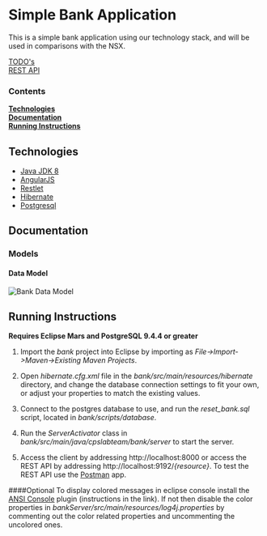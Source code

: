 # Simple Bank Application 

This is a simple bank application using our technology stack, and will be used in comparisons with the NSX.

[TODO's](TODO.md)  
[REST API](server-resources.md)

### Contents
[**Technologies**](#technologies)  
[**Documentation**](#documentation)  
[**Running Instructions**](#running-instructions)

## Technologies

* [Java JDK 8]
* [AngularJS]
* [Restlet]
* [Hibernate]
* [Postgresql]

## Documentation

### Models

#### Data Model

![Bank Data Model][DataModel]

## Running Instructions

**Requires Eclipse Mars and PostgreSQL 9.4.4 or greater**

1. Import the *bank* project into Eclipse by importing as *File->Import->Maven->Existing Maven Projects*. 

2. Open *hibernate.cfg.xml* file in the *bank/src/main/resources/hibernate* directory, and change the database connection settings to fit your own, or adjust your properties to match the existing values. 

3. Connect to the postgres database to use, and run the *reset_bank.sql* script, located in *bank/scripts/database*. 

4. Run the *ServerActivator* class in *bank/src/main/java/cpslabteam/bank/server* to start the server. 

5. Access the client by addressing http://localhost:8000 or access the REST API by addressing http://localhost:9192/*{resource}*. To test the REST API use the [Postman] app.

####Optional
To display colored messages in eclipse console install the [ANSI Console] plugin (instructions in the link). If not then disable the color properties in *bankServer/src/main/resources/log4j.properties* by commenting out the color related properties and uncommenting the uncolored ones.

[//]: # (link variables)

   [Java JDK 8]: <http://www.oracle.com/technetwork/java/javase/downloads/jdk8-downloads-2133151.html>
   [AngularJS]: <http://angularjs.org>
   [Restlet]: <https://restlet.com/>
   [Postgresql]: <http://www.postgresql.org/>
   [Hibernate]: <http://hibernate.org/>
   [DataModel]: <https://github.com/cpslabteam/bank/blob/master/docs/models/BankDataModel.png>
   [Postman]: <https://www.getpostman.com>
   [ANSI Console]: <http://mihai-nita.net/2013/06/03/eclipse-plugin-ansi-in-console/>

